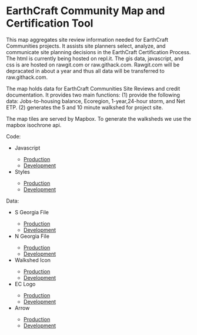# EarthCraft Community Map and Certification Tool

This map aggregates site review information needed for EarthCraft Communities projects. It assists site planners select, analyze, and communicate site planning decisions in the EarthCraft Certification Process. The html is currently being hosted on repl.it. The gis data, javascript, and css is are hosted on rawgit.com or raw.githack.com. Rawgit.com will be depracated in about a year and thus all data will be transferred to raw.githack.com. 

The map holds data for EarthCraft Communities Site Reviews and credit documentation. It provides two main functions: (1) provide the following data: Jobs-to-housing balance, Ecoregion, 1-year,24-hour storm, and Net ETP. (2) generates the 5 and 10 minute walkshed for project site. 

The map tiles are served by Mapbox. To generate the walksheds we use the mapbox isochrone api. 

Code:
<ul>
  <li>Javascript</li>
  <ul>
    <li><a href="https://rawcdn.githack.com/moxypedrick/ECC-Map/60f9ae7f5c575e9bf4b053a7550a7a7401ea92b8/script.js">Production</a></li>
    <li><a href="https://raw.githack.com/moxypedrick/ECC-Map/master/script.js">Development</a></li>
  </ul>
  <li>Styles</li>
  <ul>
    <li><a href="https://rawcdn.githack.com/moxypedrick/ECC-Map/ac3ce04247eff8531899376a8df082935c93cb4f/style.css">Production</a></li>
    <li><a href="https://raw.githack.com/moxypedrick/ECC-Map/master/style.css">Development</a></li>
  </ul>
</ul>
Data: 
<ul>
  <li>S Georgia File</li>
  <ul>
    <li><a href="https://cdn.rawgit.com/moxypedrick/ECC-Map/680c77e1/S_Georgia.geojson">Production</a></li>
    <li><a href="https://rawgit.com/moxypedrick/ECC-Map/master/S_Georgia.geojson">Development</a></li>
  </ul>
  <li>N Georgia File</li>
  <ul>
    <li><a href="https://cdn.rawgit.com/moxypedrick/ECC-Map/680c77e1/N_Georgia.geojson">Production</a></li>
    <li><a href="https://rawgit.com/moxypedrick/ECC-Map/master/N_Georgia.geojson">Development</a></li>
  </ul>
  <li>Walkshed Icon</li>
  <ul>
    <li><a href="https://rawcdn.githack.com/moxypedrick/ECC-Map/0572a3780752aaba4a4d2199a287ffaffbd0ab16/ecc map walkshed icon-final.svg">Production</a></li>
    <li><a href="https://raw.githack.com/moxypedrick/ECC-Map/master/ecc map walkshed icon-final.svg">Development</a></li>
  </ul>
  <li>EC Logo</li>
  <ul>
    <li><a href="https://rawcdn.githack.com/moxypedrick/ECC-Map/619175190abfc936b2f88275f5b1da33f02a2e78/earthcraft logo w lockup@1000px.png
">Production</a></li>
    <li><a href="https://raw.githack.com/moxypedrick/ECC-Map/master/earthcraft logo w lockup@1000px.png">Development</a></li>
  </ul>
   <li>Arrow</li>
  <ul>
    <li><a href="https://rawcdn.githack.com/moxypedrick/ECC-Map/2e9de6f699f0a909fba372bebcc26cd9f4ce36cd/fast-forward-double-right-arrows.svg">Production</a></li>
    <li><a href="https://raw.githack.com/moxypedrick/ECC-Map/master/fast-forward-double-right-arrows.svg">Development</a></li>
  </ul>
</ul>




